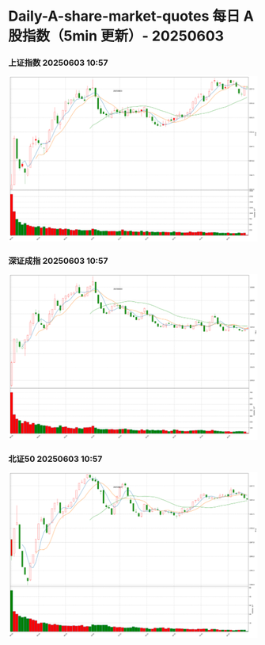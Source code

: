 
# Daily-A-share-market-quotes 每日 A 股指数（5min 更新）- 20250603

### 上证指数 20250603 10:57
![](./fig/2025/6/20250603-sh000001.png)

### 深证成指 20250603 10:57
![](./fig/2025/6/20250603-sz399001.png)

### 北证50 20250603 10:57
![](./fig/2025/6/20250603-bj899050.png)
